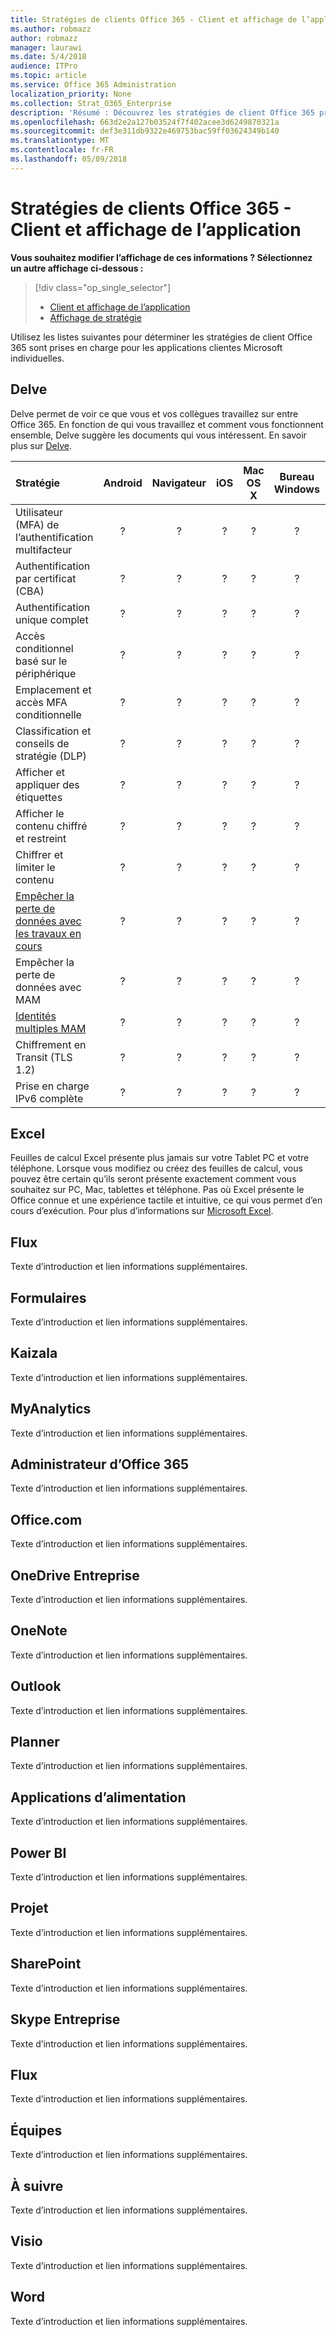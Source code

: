```yaml
---
title: Stratégies de clients Office 365 - Client et affichage de l’application
ms.author: robmazz
author: robmazz
manager: laurawi
ms.date: 5/4/2018
audience: ITPro
ms.topic: article
ms.service: Office 365 Administration
localization_priority: None
ms.collection: Strat_O365_Enterprise
description: 'Résumé : Découvrez les stratégies de client Office 365 pris en charge par les navigateurs, Android, iOS, Mac OS X, Windows et Windows Mobile.'
ms.openlocfilehash: 663d2e2a127b03524f7f402acee3d6249870321a
ms.sourcegitcommit: def3e311db9322e469753bac59ff03624349b140
ms.translationtype: MT
ms.contentlocale: fr-FR
ms.lasthandoff: 05/09/2018
---
```

# <a name="office-365-client-policies---client-and-app-view"></a>Stratégies de clients Office 365 - Client et affichage de l’application
**Vous souhaitez modifier l’affichage de ces informations ? Sélectionnez un autre affichage ci-dessous :**
> [!div class="op_single_selector"] 
> - [Client et affichage de l’application](office-365-client-policies-app-view.md)
> - [Affichage de stratégie](office-365-client-policies-policy-view.md)

Utilisez les listes suivantes pour déterminer les stratégies de client Office 365 sont prises en charge pour les applications clientes Microsoft individuelles.

## <a name="delve"></a>Delve
Delve permet de voir ce que vous et vos collègues travaillez sur entre Office 365. En fonction de qui vous travaillez et comment vous fonctionnent ensemble, Delve suggère les documents qui vous intéressent. En savoir plus sur [Delve](https://support.office.com/en-us/article/What-is-Office-Delve-1315665a-c6af-4409-a28d-49f8916878ca).

|**Stratégie**|**Android**|**Navigateur**|**iOS**|**Mac OS X**|**Bureau Windows**|**10 de Windows Mobile**|**Applications modernes Windows 10**|
|:-----|:-----:|:------:|:------:|:-----:|:-----:|:-----:|:-----:|
| Utilisateur (MFA) de l’authentification multifacteur | ? | ? | ? | ? | ? | ? | ? |
| Authentification par certificat (CBA) | ? | ? | ? | ? | ? | ? | ? |
| Authentification unique complet | ? | ? | ? | ? | ? | ? | ? |
| Accès conditionnel basé sur le périphérique | ? | ? | ? | ? | ? | ? | ? |
| Emplacement et accès MFA conditionnelle | ? | ? | ? | ? | ? | ? | ? |
| Classification et conseils de stratégie (DLP) | ? | ? | ? | ? | ? | ? | ? |
| Afficher et appliquer des étiquettes | ? | ? | ? | ? | ? | ? | ? |
| Afficher le contenu chiffré et restreint | ? | ? | ? | ? | ? | ? | ? |
| Chiffrer et limiter le contenu | ? | ? | ? | ? | ? | ? | ? |
| [Empêcher la perte de données avec les travaux en cours](https://docs.microsoft.com/en-us/windows/security/information-protection/windows-information-protection/protect-enterprise-data-using-wip) | ? | ? | ? | ? | ? | ? | ? |
| Empêcher la perte de données avec MAM | ? | ? | ? | ? | ? | ? | ? |
| [Identités multiples MAM](https://docs.microsoft.com/en-us/enterprise-mobility-security/solutions/fasttrack-how-to-use-apps-with-multi-identity-support) | ? | ? | ? | ? | ? | ? | ? |
| Chiffrement en Transit (TLS 1.2) | ? | ? | ? | ? | ? | ? | ? |
| Prise en charge IPv6 complète | ? | ? | ? | ? | ? | ? | ? |

## <a name="excel"></a>Excel
Feuilles de calcul Excel présente plus jamais sur votre Tablet PC et votre téléphone. Lorsque vous modifiez ou créez des feuilles de calcul, vous pouvez être certain qu’ils seront présente exactement comment vous souhaitez sur PC, Mac, tablettes et téléphone. Pas où Excel présente le Office connue et une expérience tactile et intuitive, ce qui vous permet d’en cours d’exécution. Pour plus d’informations sur [Microsoft Excel](https://support.office.com/en-us/excel).

## <a name="flow"></a>Flux
Texte d’introduction et lien informations supplémentaires.

## <a name="forms"></a>Formulaires
Texte d’introduction et lien informations supplémentaires.

## <a name="kaizala"></a>Kaizala
Texte d’introduction et lien informations supplémentaires.

## <a name="myanalytics"></a>MyAnalytics
Texte d’introduction et lien informations supplémentaires.

## <a name="office-365-admin"></a>Administrateur d’Office 365
Texte d’introduction et lien informations supplémentaires.

## <a name="officecom"></a>Office.com
Texte d’introduction et lien informations supplémentaires.

## <a name="onedrive-for-business"></a>OneDrive Entreprise
Texte d’introduction et lien informations supplémentaires.

## <a name="onenote"></a> OneNote
Texte d’introduction et lien informations supplémentaires.

## <a name="outlook"></a>Outlook
Texte d’introduction et lien informations supplémentaires.

## <a name="planner"></a>Planner
Texte d’introduction et lien informations supplémentaires.

## <a name="power-apps"></a>Applications d’alimentation
Texte d’introduction et lien informations supplémentaires.

## <a name="power-bi"></a>Power BI
Texte d’introduction et lien informations supplémentaires.

## <a name="project"></a>Projet
Texte d’introduction et lien informations supplémentaires.

## <a name="sharepoint"></a>SharePoint
Texte d’introduction et lien informations supplémentaires.

## <a name="skype-for-business"></a>Skype Entreprise
Texte d’introduction et lien informations supplémentaires.

## <a name="stream"></a>Flux
Texte d’introduction et lien informations supplémentaires.

## <a name="teams"></a>Équipes
Texte d’introduction et lien informations supplémentaires.

## <a name="to-do"></a>À suivre
Texte d’introduction et lien informations supplémentaires.

## <a name="visio"></a>Visio
Texte d’introduction et lien informations supplémentaires.

## <a name="word"></a>Word
Texte d’introduction et lien informations supplémentaires.



